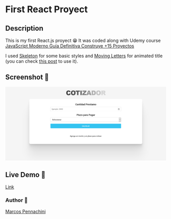 # First React Proyect

## Description

This is my first React.js proyect 😁
It was coded along with Udemy course [JavaScript Moderno Guía Definitiva Construye +15 Proyectos](https://www.udemy.com/course/javascript-moderno-guia-definitiva-construye-10-proyectos/)

I used [Skeleton](http://getskeleton.com/) for some basic styles and [Moving Letters](https://tobiasahlin.com/moving-letters/) for animated title (you can check [this post](https://github.com/romitkarmakar/moving-letters) to use it).

## Screenshot 📸

![screenshot](screenshot.png)

## Live Demo 🔗

[Link](https://first-react-project-gray.vercel.app/)

### Author 🧔

[Marcos Pennachini](https://linkedin.com/in/marcos-pennachini)
